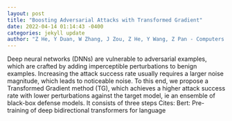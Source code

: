 ```yaml
--- 
layout: post 
title: "Boosting Adversarial Attacks with Transformed Gradient" 
date: 2022-04-14 01:14:43 -0400 
categories: jekyll update 
author: "Z He, Y Duan, W Zhang, J Zou, Z He, Y Wang, Z Pan - Computers & Security, 2022" 
--- 
```

Deep neural networks (DNNs) are vulnerable to adversarial examples, which are crafted by adding imperceptible perturbations to benign examples. Increasing the attack success rate usually requires a larger noise magnitude, which leads to noticeable noise. To this end, we propose a Transformed Gradient method (TG), which achieves a higher attack success rate with lower perturbations against the target model, ie an ensemble of black-box defense models. It consists of three steps Cites: Bert: Pre-training of deep bidirectional transformers for language